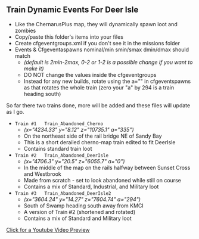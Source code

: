 ## Train Dynamic Events For Deer Isle
* Like the ChernarusPlus map, they will dynamically spawn loot and zombies
* Copy/paste this folder's items into your files
* Create cfgeventgroups.xml if you don't see it in the missions folder
* Events & Cfgeventaspawns nominal/min smin/smax dmin/dmax should match 
  * _(default is 2min-2max, 0-2 or 1-2 is a possible change if you want to make it)_
  * DO NOT change the values inside the cfgeventgroups
  * Instead for any new builds, rotate using the a="" in cfgeventspawns as that rotates the whole train (zero your "a" by 294 is a train heading south)


So far there two trains done, more will be added and these files will update as I go.

* `Train #1   Train_Abandoned_Cherno`
  * _(x="4234.33" y="8.12" z="10735.1" a="335")_
  * On the northeast side of the rail bridge NE of Sandy Bay 
  * This is a short derailed cherno-map train edited to fit DeerIsle
  * Contains standard train loot
* `Train #2   Train_Abandoned_DeerIsle`
  * _(x="4706.3" y="20.5" z="6055.7" a="0")_
  * In the middle of the map on the rails halfway between Sunset Cross and Westbrook
  * Made from scratch - set to look abandoned while still on course 
  * Contains a mix of Standard, Industrial, and Military loot 
* `Train #3   Train_Abandoned_DeerIsle2`
  * _(x="3604.24" y="14.27" z="7604.74" a="294")_
  * South of Swamp heading south away from KMCI
  * A version of Train #2 (shortened and rotated)
  * Contains a mix of Standard and Military loot 
  
 [Click for a Youtube Video Preview](https://youtu.be/kV_n8Wl58bk)
 
